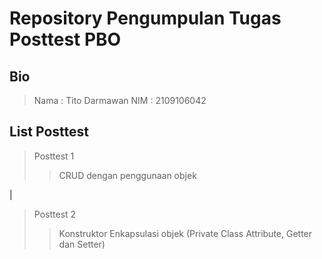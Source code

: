 # Repository Pengumpulan Tugas Posttest PBO

## Bio

> Nama : Tito Darmawan
> NIM  : 2109106042

## List Posttest

> Posttest 1
>> CRUD dengan penggunaan objek

|

> Posttest 2
>> Konstruktor
>> Enkapsulasi objek (Private Class Attribute, Getter dan Setter)
